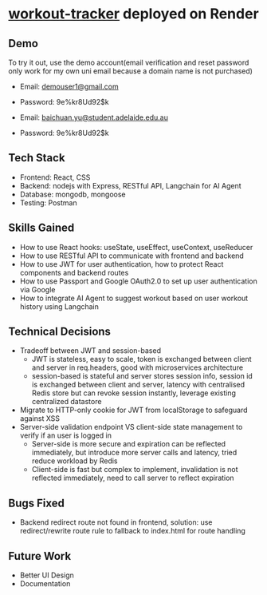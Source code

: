 # [workout-tracker](https://workout-tracker-frontend-1gjy.onrender.com/) deployed on Render

## Demo
To try it out, use the demo account(email verification and reset password only work for my own uni email because a domain name is not purchased)
- Email: demouser1@gmail.com
- Password: 9e%kr8Ud92$k

- Email: baichuan.yu@student.adelaide.edu.au
- Password: 9e%kr8Ud92$k

## Tech Stack
* Frontend: React, CSS
* Backend: nodejs with Express, RESTful API, Langchain for AI Agent
* Database: mongodb, mongoose
* Testing: Postman

## Skills Gained
* How to use React hooks: useState, useEffect, useContext, useReducer
* How to use RESTful API to communicate with frontend and backend
* How to use JWT for user authentication, how to protect React components and backend routes
* How to use Passport and Google OAuth2.0 to set up user authentication via Google
* How to integrate AI Agent to suggest workout based on user workout history using Langchain

## Technical Decisions
* Tradeoff between JWT and session-based
  - JWT is stateless, easy to scale, token is exchanged between client and server in req.headers, good with microservices architecture
  - session-based is stateful and server stores session info, session id is exchanged between client and server, latency with centralised Redis store but can revoke session instantly, leverage existing centralized datastore
* Migrate to HTTP-only cookie for JWT from localStorage to safeguard against XSS
* Server-side validation endpoint VS client-side state management to verify if an user is logged in
  - Server-side is more secure and expiration can be reflected immediately, but introduce more server calls and latency, tried reduce workload by Redis
  - Client-side is fast but complex to implement, invalidation is not reflected immediately, need to call server to reflect expiration
 
## Bugs Fixed
* Backend redirect route not found in frontend, solution: use redirect/rewrite route rule to fallback to index.html for route handling

## Future Work
* Better UI Design
* Documentation



